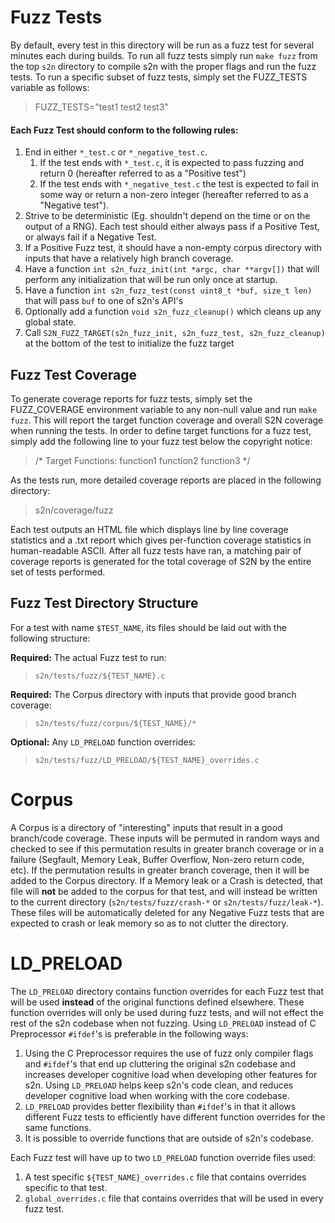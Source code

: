 # Fuzz Tests
By default, every test in this directory will be run as a fuzz test for several minutes each during builds. To run all fuzz tests simply run `make fuzz` from the top `s2n` directory to compile s2n with the proper flags and run the fuzz tests. To run a specific subset of fuzz tests, simply set the FUZZ_TESTS variable as follows:

> FUZZ_TESTS="test1 test2 test3"

#### Each Fuzz Test should conform to the following rules:
1. End in either `*_test.c` or `*_negative_test.c`.
    1. If the test ends with `*_test.c`, it is expected to pass fuzzing and return 0 (hereafter referred to as a "Positive test")
    2. If the test ends with `*_negative_test.c` the test is expected to fail in some way or return a non-zero integer (hereafter referred to as a "Negative test").
2. Strive to be deterministic (Eg. shouldn't depend on the time or on the output of a RNG). Each test should either always pass if a Positive Test, or always fail if a Negative Test.
3. If a Positive Fuzz test, it should have a non-empty corpus directory with inputs that have a relatively high branch coverage.
4. Have a function `int s2n_fuzz_init(int *argc, char **argv[])` that will perform any initialization that will be run only once at startup.
5. Have a function `int s2n_fuzz_test(const uint8_t *buf, size_t len)` that will pass `buf` to one of s2n's API's
5. Optionally add a function `void s2n_fuzz_cleanup()` which cleans up any global state.
6. Call `S2N_FUZZ_TARGET(s2n_fuzz_init, s2n_fuzz_test, s2n_fuzz_cleanup)` at the bottom of the test to initialize the fuzz target

## Fuzz Test Coverage
To generate coverage reports for fuzz tests, simply set the FUZZ_COVERAGE environment variable to any non-null value and run `make fuzz`. This will report the target function coverage and overall S2N coverage when running the tests. In order to define target functions for a fuzz test, simply add the following line to your fuzz test below the copyright notice:

> /* Target Functions: function1 function2 function3 */

As the tests run, more detailed coverage reports are placed in the following directory:

> s2n/coverage/fuzz

Each test outputs an HTML file which displays line by line coverage statistics and a .txt report which gives per-function coverage statistics in human-readable ASCII. After all fuzz tests have ran, a matching pair of coverage reports is generated for the total coverage of S2N by the entire set of tests performed.

## Fuzz Test Directory Structure
For a test with name `$TEST_NAME`, its files should be laid out with the following structure:

**Required:** The actual Fuzz test to run:
> `s2n/tests/fuzz/${TEST_NAME}.c`

**Required:** The Corpus directory with inputs that provide good branch coverage:
> `s2n/tests/fuzz/corpus/${TEST_NAME}/*`

**Optional:** Any `LD_PRELOAD` function overrides:
> `s2n/tests/fuzz/LD_PRELOAD/${TEST_NAME}_overrides.c`

# Corpus
A Corpus is a directory of "interesting" inputs that result in a good branch/code coverage. These inputs will be permuted in random ways and checked to see if this permutation results in greater branch coverage or in a failure (Segfault, Memory Leak, Buffer Overflow, Non-zero return code, etc). If the permutation results in greater branch coverage, then it will be added to the Corpus directory. If a Memory leak or a Crash is detected, that file will **not** be added to the corpus for that test, and will instead be written to the current directory (`s2n/tests/fuzz/crash-*` or `s2n/tests/fuzz/leak-*`). These files will be automatically deleted for any Negative Fuzz tests that are expected to crash or leak memory so as to not clutter the directory.

# LD_PRELOAD
The `LD_PRELOAD` directory contains function overrides for each Fuzz test that will be used **instead** of the original functions defined elsewhere. These function overrides will only be used during fuzz tests, and will not effect the rest of the s2n codebase when not fuzzing. Using `LD_PRELOAD` instead of C Preprocessor `#ifdef`'s is preferable in the following ways:

1. Using the C Preprocessor requires the use of fuzz only compiler flags and `#ifdef`'s that end up cluttering the original s2n codebase and increases developer cognitive load when developing other features for s2n. Using `LD_PRELOAD` helps keep s2n's code clean, and reduces developer cognitive load when working with the core codebase.
2. `LD_PRELOAD` provides better flexibility than `#ifdef`'s in that it allows different Fuzz tests to efficiently have different function overrides for the same functions.
3. It is possible to override functions that are outside of s2n's codebase.

Each Fuzz test will have up to two `LD_PRELOAD` function override files used:

1. A test specific `${TEST_NAME}_overrides.c` file that contains overrides specific to that test.
2. `global_overrides.c` file that contains overrides that will be used in every fuzz test.
